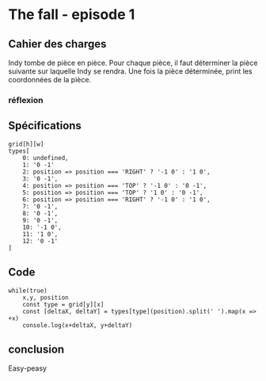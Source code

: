 # The fall - episode 1

## Cahier des charges

Indy tombe de pièce en pièce.
Pour chaque pièce, il faut déterminer la pièce suivante sur laquelle Indy se rendra.
Une fois la pièce déterminée, print les coordonnées de la pièce.

### réflexion

## Spécifications

    grid[h][w]
    types[
    	0: undefined,
    	1: '0 -1'
    	2: position => position === 'RIGHT' ? '-1 0' : '1 0',
    	3: '0 -1',
    	4: position => position === 'TOP' ? '-1 0' : '0 -1',
    	5: position => position === 'TOP' ? '1 0' : '0 -1',
    	6: position => position === 'RIGHT' ? '-1 0' : '1 0',
    	7: '0 -1',
    	8: '0 -1',
    	9: '0 -1',
    	10: '-1 0',
    	11: '1 0',
    	12: '0 -1'
    ]

## Code

    while(true)
    	x,y, position
    	const type = grid[y][x]
    	const [deltaX, deltaY] = types[type](position).split(' ').map(x => +x)
    	console.log(x+deltaX, y+deltaY)

## conclusion

Easy-peasy
